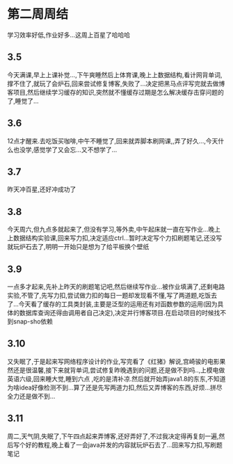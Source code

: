 # 第二周周结 
  学习效率好低,作业好多...这周上百星了哈哈哈
## 3.5
  今天满课,早上上课补觉...,下午爽睡然后上体育课,晚上上数据结构,看计网背单词,撑不住了,就玩了会炉石,回来尝试修复博客,失败了...决定把黑马点评写完就去做博客项目,然后继续学习缓存的知识,突然就不懂缓存过期是怎么解决缓存击穿问题的了,睡觉了...
## 3.6
  12点才醒来.去吃饭买咖啡,中午不睡觉了,回来就弄脚本刷网课,,弄了好久...,今天什么也没学,感觉学了又会忘...又不想学了...
## 3.7
  昨天冲百星,还好冲成功了
## 3.8
  今天周六,但九点多就起来了,但没有学习,等外卖,中午起床就一直在写作业...晚上上数据结构实验课,回来写力扣,决定适应ctrl...暂时决定写个力扣刷题笔记,还没写就玩炉石去了,明明一开始只是想为了给平板换个壁纸
## 3.9
  一点多才起来,先补上昨天的刷题笔记吧,然后继续写作业...被作业填满了,还剩电路实验,不管了,先写力扣,尝试做力扣的每日一题却发现看不懂,写了两道题,吃饭去了...今天看了缓存的工具类封装,主要是泛型的运用还有对函数参数的运用(因为具体的数据库查询还得由调用者自己决定),决定并行博客项目.在启动项目的时候找不到snap-sho依赖
## 3.10
  又失眠了,于是起来写网络程序设计的作业,写完看了《红猪》解说,宫崎骏的电影果然还是很温馨,接下来就背单词,尝试修复昨晚遇到的问题,还是做不到吗..,上模电做英语六级,回来睡大觉,睡到六点 ,吃的是清补凉.然后就开始弄java1.8的东东,不知道为啥idea好像检测不到...算了还是先写两道力扣,然后又弄博客的东西,好烦...拼尽全力还是做不到...
## 3.11
  周二,天气阴,失眠了,下午四点起来弄博客,还好弄好了,不过我决定得再复刻一遍,然后写个好的教程,晚上看了一会java并发的内容就玩炉石去了...回来写力扣,写刷题笔记

